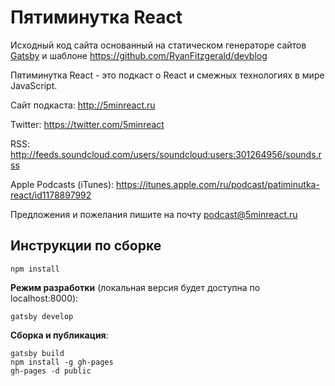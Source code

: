 # Пятиминутка React

Исходный код сайта основанный на статическом генераторе сайтов [Gatsby](https://github.com/gatsbyjs/gatsby) и шаблоне https://github.com/RyanFitzgerald/devblog

Пятиминутка React - это подкаст о React и смежных технологиях в мире JavaScript.

Сайт подкаста: http://5minreact.ru

Twitter: https://twitter.com/5minreact

RSS: http://feeds.soundcloud.com/users/soundcloud:users:301264956/sounds.rss

Apple Podcasts (iTunes): https://itunes.apple.com/ru/podcast/patiminutka-react/id1178897992

Предложения и пожелания пишите на почту [podcast@5minreact.ru](mailto:podcast@5minreact.ru)

## Инструкции по сборке

```
npm install
```

**Режим разработки** (локальная версия будет доступна по localhost:8000):
```
gatsby develop
```

**Сборка и публикация**:
```
gatsby build
npm install -g gh-pages
gh-pages -d public
```


